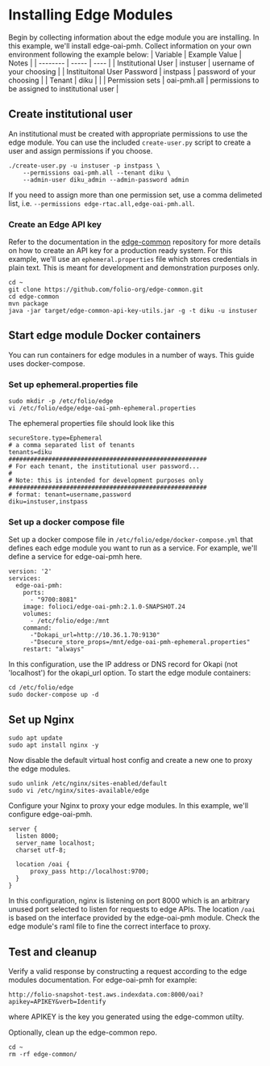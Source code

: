 # Installing Edge Modules
Begin by collecting information about the edge module you are installing. In this example, we'll install edge-oai-pmh. Collect information on your own environment following the example below:
| Variable | Example Value | Notes |
| -------- | ----- | ---- |
| Institutional User | instuser | username of your choosing |
| Instituitonal User Password | instpass | password of your choosing |
| Tenant | diku | |
| Permission sets | oai-pmh.all | permissions to be assigned to institutional user |

## Create institutional user
An institutional must be created with appropriate permissions to use the edge module. You can use the included `create-user.py` script to create a user and assign permissions if you choose.
```
./create-user.py -u instuser -p instpass \
    --permissions oai-pmh.all --tenant diku \
    --admin-user diku_admin --admin-password admin
```
If you need to assign more than one permission set, use a comma delimeted list, i.e. `--permissions edge-rtac.all,edge-oai-pmh.all`.
### Create an Edge API key
Refer to the documentation in the [edge-common](https://github.com/folio-org/edge-common) repository for more details on how to create an API key for a production ready system. For this example, we'll use an `ephemeral.properties` file which stores credentials in plain text. This is meant for development and demonstration purposes only.
```
cd ~
git clone https://github.com/folio-org/edge-common.git
cd edge-common
mvn package
java -jar target/edge-common-api-key-utils.jar -g -t diku -u instuser
```


## Start edge module Docker containers
You can run containers for edge modules in a number of ways. This guide uses docker-compose.
### Set up ephemeral.properties file
```
sudo mkdir -p /etc/folio/edge
vi /etc/folio/edge/edge-oai-pmh-ephemeral.properties
```
The ephemeral properties file should look like this
```
secureStore.type=Ephemeral
# a comma separated list of tenants
tenants=diku
#######################################################
# For each tenant, the institutional user password...
#
# Note: this is intended for development purposes only
#######################################################
# format: tenant=username,password
diku=instuser,instpass
```
### Set up a docker compose file
Set up a docker compose file in `/etc/folio/edge/docker-compose.yml` that defines each edge module you want to run as a service. For example, we'll define a service for edge-oai-pmh here.
```
version: '2'
services:
  edge-oai-pmh:
    ports:
      - "9700:8081"
    image: folioci/edge-oai-pmh:2.1.0-SNAPSHOT.24
    volumes:
      - /etc/folio/edge:/mnt
    command:
      -"Dokapi_url=http://10.36.1.70:9130"
      -"Dsecure_store_props=/mnt/edge-oai-pmh-ephemeral.properties"
    restart: "always"
```
In this configuration, use the IP address or DNS record for Okapi (not 'localhost') for the okapi_url option. To start the edge module containers:
```
cd /etc/folio/edge
sudo docker-compose up -d
```
## Set up Nginx
```
sudo apt update
sudo apt install nginx -y
```
Now disable the default virtual host config and create a new one to proxy the edge modules.
```
sudo unlink /etc/nginx/sites-enabled/default
sudo vi /etc/nginx/sites-available/edge
```
Configure your Nginx to proxy your edge modules. In this example, we'll configure edge-oai-pmh.
```
server {
  listen 8000;
  server_name localhost;
  charset utf-8;

  location /oai {
      proxy_pass http://localhost:9700;
  }
}
```
In this configuration, nginx is listening on port 8000 which is an arbitrary unused port selected to listen for requests to edge APIs. The location `/oai` is based on the interface provided by the edge-oai-pmh module. Check the edge module's raml file to fine the correct interface to proxy.

## Test and cleanup
Verify a valid response by constructing a request according to the edge modules documentation. For edge-oai-pmh for example:
```
http://folio-snapshot-test.aws.indexdata.com:8000/oai?apikey=APIKEY&verb=Identify
```
where APIKEY is the key you generated using the edge-common utilty.

Optionally, clean up the edge-common repo.
```
cd ~
rm -rf edge-common/
```
